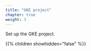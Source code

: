 ```yaml
---
title: "GKE project"
chapter: true
weight: 3
---
```

Set up the GKE project.

{{% children showhidden="false" %}}